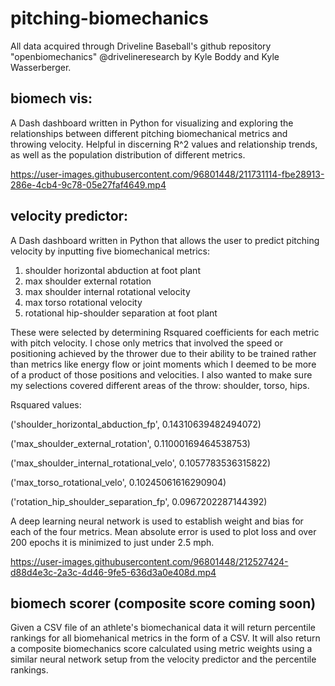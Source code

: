 # pitching-biomechanics
All data acquired through Driveline Baseball's github repository "openbiomechanics" @drivelineresearch by Kyle Boddy and Kyle Wasserberger.
## biomech vis:
A Dash dashboard written in Python for visualizing and exploring the relationships between different pitching biomechanical metrics and throwing velocity. Helpful in discerning R^2 values and relationship trends, as well as the population distribution of different metrics.

https://user-images.githubusercontent.com/96801448/211731114-fbe28913-286e-4cb4-9c78-05e27faf4649.mp4

## velocity predictor:
A Dash dashboard written in Python that allows the user to predict pitching velocity by inputting five biomechanical metrics:
1. shoulder horizontal abduction at foot plant
2. max shoulder external rotation
3. max shoulder internal rotational velocity
4. max torso rotational velocity
5. rotational hip-shoulder separation at foot plant

These were selected by determining Rsquared coefficients for each metric with pitch velocity. I chose only metrics that involved the speed or positioning achieved by the thrower due to their ability to be trained rather than metrics like energy flow or joint moments which I deemed to be more of a product of those positions and velocities. I also wanted to make sure my selections covered different areas of the throw: shoulder, torso, hips.

Rsquared values:

('shoulder_horizontal_abduction_fp', 0.14310639482494072)

('max_shoulder_external_rotation', 0.11000169464538753)

('max_shoulder_internal_rotational_velo', 0.1057783536315822)

('max_torso_rotational_velo', 0.10245061616290904)

('rotation_hip_shoulder_separation_fp', 0.0967202287144392)

A deep learning neural network is used to establish weight and bias for each of the four metrics. Mean absolute error is used to plot loss and over 200 epochs it is minimized to just under 2.5 mph.

https://user-images.githubusercontent.com/96801448/212527424-d88d4e3c-2a3c-4d46-9fe5-636d3a0e408d.mp4

## biomech scorer (composite score coming soon)
Given a CSV file of an athlete's biomechanical data it will return percentile rankings for all biomehanical metrics in the form of a CSV. It will also return a composite biomechanics score calculated using metric weights using a similar neural network setup from the velocity predictor and the percentile rankings.
